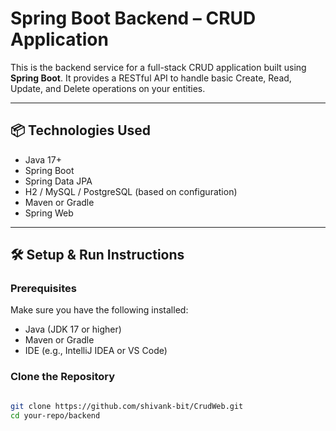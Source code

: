 # Spring Boot Backend – CRUD Application

This is the backend service for a full-stack CRUD application built using **Spring Boot**. It provides a RESTful API to handle basic Create, Read, Update, and Delete operations on your entities.

---

## 📦 Technologies Used

- Java 17+
- Spring Boot
- Spring Data JPA
- H2 / MySQL / PostgreSQL (based on configuration)
- Maven or Gradle
- Spring Web

---

## 🛠️ Setup & Run Instructions

### Prerequisites

Make sure you have the following installed:
- Java (JDK 17 or higher)
- Maven or Gradle
- IDE (e.g., IntelliJ IDEA or VS Code)

### Clone the Repository

```bash

git clone https://github.com/shivank-bit/CrudWeb.git
cd your-repo/backend
